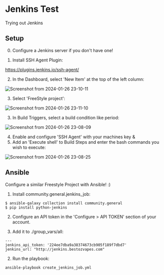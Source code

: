 # Jenkins Test

Trying out Jenkins

## Setup

0) Configure a Jenkins server if you don't have one!

1) Install SSH Agent Plugin:

https://plugins.jenkins.io/ssh-agent/

2) In the Dashboard, select 'New Item' at the top of the left column:

![Screenshot from 2024-01-26 23-10-11](https://github.com/PC-Admin/jenkins-test/assets/29645145/043eca94-5169-4139-a0da-94a65759fd2c)

3) Select 'FreeStyle project':

![Screenshot from 2024-01-26 23-11-10](https://github.com/PC-Admin/jenkins-test/assets/29645145/eaea9479-fe01-43b1-9792-60d2cded9d34)

3) In Build Triggers, select a build condition like period:

![Screenshot from 2024-01-26 23-08-09](https://github.com/PC-Admin/jenkins-test/assets/29645145/bfef97a2-639b-4e36-8741-29a792bb2cef)

4) Enable and configure 'SSH Agent' with your machines key
&
5) Add an 'Execute shell' to Build Steps and enter the bash commands you wish to execute:

![Screenshot from 2024-01-26 23-08-25](https://github.com/PC-Admin/jenkins-test/assets/29645145/13ee1f61-7875-4b6d-93d3-67a588181fae)



## Ansible

Configure a similar Freestyle Project with Ansible! :)

1) Install community.general.jenkins_job:

```
$ ansible-galaxy collection install community.general
$ pip install python-jenkins
```

2) Configure an API token in the 'Configure > API TOKEN' section of your account.

3) Add it to ./group_vars/all:
```
---
jenkins_api_token: '224ee7dba9a38374673cb905f189f7dbd7'
jenkins_url: "http://jenkins.bestozvapes.com"
```

2) Run the playbook:

`ansible-playbook create_jenkins_job.yml`
